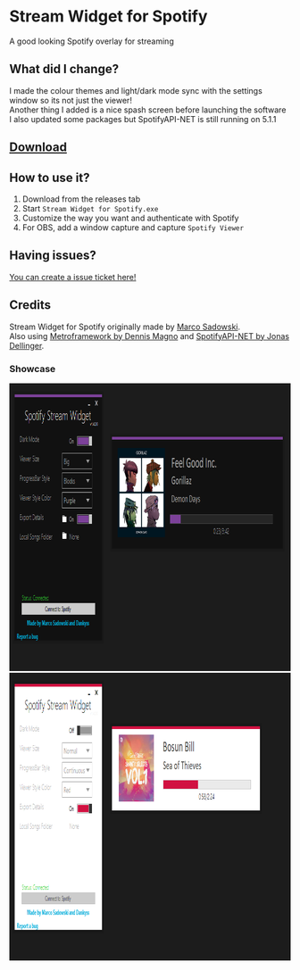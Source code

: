 # Stream Widget for Spotify
A good looking Spotify overlay for streaming

## What did I change?
I made the colour themes and light/dark mode sync with the settings window so its not just the viewer!<br />
Another thing I added is a nice spash screen before launching the software<br />
I also updated some packages but SpotifyAPI-NET is still running on 5.1.1

## [Download](https://github.com/Dankyss/Spotify-Stream-Widget/releases)

## How to use it?
1. Download from the releases tab<br />
2. Start `Stream Widget for Spotify.exe`<br />
3. Customize the way you want and authenticate with Spotify<br />
4. For OBS, add a window capture and capture `Spotify Viewer`<br />

## Having issues?
[You can create a issue ticket here!](https://github.com/Dankyss/Spotify-Stream-Widget/issues)

## Credits
Stream Widget for Spotify originally made by [Marco Sadowski](https://github.com/MarcoPNS/Spotify-Stream-Widget).<br />
Also using [Metroframework by Dennis Magno](https://github.com/dennismagno/metroframework-modern-ui) and [SpotifyAPI-NET by Jonas Dellinger](https://github.com/JohnnyCrazy/SpotifyAPI-NET).<br />

### Showcase
<img src="https://raw.githubusercontent.com/Dankyss/Spotify-Stream-Widget/main/img/screen2.png" alt="Dark Mode" width="995" height="516" />
<img src="https://raw.githubusercontent.com/Dankyss/Spotify-Stream-Widget/main/img/screen1.png" alt="Dark Mode" width="995" height="516" />
